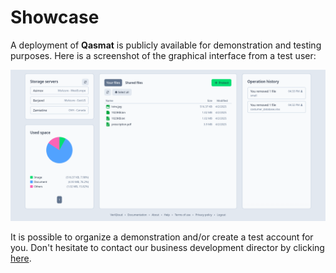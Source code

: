 # Showcase

A deployment of **Qasmat** is publicly available for demonstration and testing purposes. Here is a screenshot of the graphical interface from a test user:

![showcase](../images/showcase.png)

It is possible to organize a demonstration and/or create a test account for you. Don't hesitate to contact our business development director by clicking [here](mailto:philippe.fischer@veriqloud.fr?subject=Qasmat%20Demonstration).
